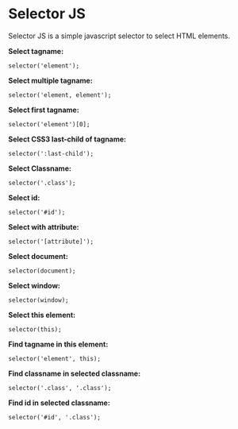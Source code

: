 # Selector JS

Selector JS is a simple javascript selector to select HTML elements.


**Select tagname:**
```
selector('element');
```

**Select multiple tagname:**
```
selector('element, element');
```

**Select first tagname:**
```
selector('element')[0];
```

**Select CSS3 last-child of tagname:**
```
selector(':last-child');
```

**Select Classname:**
```
selector('.class');
```

**Select id:**
```
selector('#id');
```

**Select with attribute:**
```
selector('[attribute]');
```

**Select document:**
```
selector(document);
```

**Select window:**
```
selector(window);
```

**Select this element:**
```
selector(this);
```

**Find tagname in this element:**
```
selector('element', this);
```

**Find classname in selected classname:**
```
selector('.class', '.class');
```

**Find id in selected classname:**
```
selector('#id', '.class');
```
